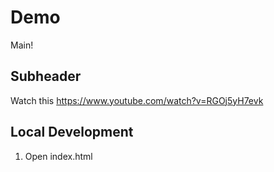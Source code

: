 # Demo

Main!

## Subheader

Watch this https://www.youtube.com/watch?v=RGOj5yH7evk

## Local Development

1. Open index.html